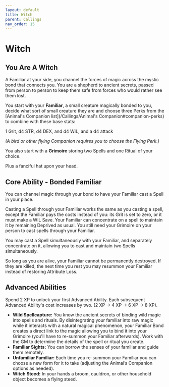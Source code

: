 ```yaml
---
layout: default
title: Witch
parent: Callings
nav_order: 15
---
```


# Witch

## You Are A Witch

A Familiar at your side, you channel the forces of magic across the mystic bond that connects you. You are a shepherd to ancient secrets, passed from person to person to keep them safe from forces who would rather see them lost.

You start with your **Familiar**, a small creature magically bonded to you, decide what sort of small creature they are and choose three Perks from the [Animal's Companion list](/Callings/Animal's Companion#companion-perks) to combine with these base stats:

1 Grit, d4 STR, d4 DEX, and d4 WIL, and a d4 attack

*(A bird or other flying Companion requires you to choose the Flying Perk.)*

You also start with a **Grimoire** storing two Spells and one Ritual of your choice.

Plus a fanciful hat upon your head.

## Core Ability - Bonded Familiar

You can channel magic through your bond to have your Familiar cast a Spell in your place. 

Casting a Spell through your Familiar works the same as you casting a spell, except the Familiar pays the costs instead of you: its Grit is set to zero, or it must make a WIL Save. Your Familiar can concentrate on a spell to maintain it by remaining Deprived as usual. You still need your Grimoire on your person to cast spells through your Familiar.

You may cast a Spell simultaneously with your Familiar, and separately concentrate on it, allowing you to cast and maintain two Spells simultaneously.

So long as you are alive, your Familiar cannot be permanently destroyed. If they are killed, the next time you rest you may resummon your Familiar instead of restoring Attribute Loss.

## Advanced Abilities

Spend 2 XP to unlock your first Advanced Ability. Each subsequent Advanced Ability's cost increases by two. (2 XP → 4 XP → 6 XP → 8 XP).

* **Wild Spellcapture:** You know the ancient secrets of binding wild magic into spells and rituals. By disintegrating your familiar into raw magic while it interacts with a natural magical phenomenon, your Familiar Bond creates a direct link to the magic allowing you to bind it into your Grimoire (you'll have to re-summon your Familiar afterwards). Work with the GM to determine the details of the spell or ritual you create.
* **Familiar Sights:** You can borrow the senses of your familiar and guide them remotely.
* **Unfamiliar Familiar:** Each time you re-summon your Familiar you can choose a new form for it to take (adjusting the Animal’s Companion options as needed).
* **Witch Steed:** In your hands a broom, cauldron, or other household object becomes a flying steed.